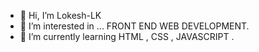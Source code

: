 - 👋 Hi, I’m Lokesh-LK
- 👀 I’m interested in ... FRONT END WEB DEVELOPMENT. 
- 🌱 I’m currently learning HTML , CSS , JAVASCRIPT .

<!---
Lokeshlk07/Lokeshlk07 is a ✨ special ✨ repository because its `README.md` (this file) appears on your GitHub profile.
You can click the Preview link to take a look at your changes.
--->
